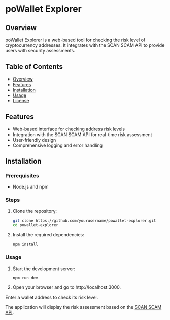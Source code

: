 # poWallet Explorer

## Overview
poWallet Explorer is a web-based tool for checking the risk level of cryptocurrency addresses. It integrates with the SCAN SCAM API to provide users with security assessments.


## Table of Contents
- [Overview](#overview)
- [Features](#features)
- [Installation](#installation)
- [Usage](#usage)
- [License](#license)

## Features
- Web-based interface for checking address risk levels
- Integration with the SCAN SCAM API for real-time risk assessment
- User-friendly design
- Comprehensive logging and error handling

## Installation

### Prerequisites
- Node.js and npm

### Steps
1. Clone the repository:
   ```bash
   git clone https://github.com/yourusername/powallet-explorer.git
   cd powallet-explorer
2. Install the required dependencies:
    ```bash
    npm install
### Usage
1. Start the development server:
    ```bash
    npm run dev
2. Open your browser and go to http://localhost:3000.

Enter a wallet address to check its risk level.

The application will display the risk assessment based on the [SCAN SCAM API](https://github.com/varenyeolad/scan-fraud-ml).

